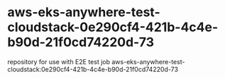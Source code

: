# aws-eks-anywhere-test-cloudstack-0e290cf4-421b-4c4e-b90d-21f0cd74220d-73
repository for use with E2E test job aws-eks-anywhere-test-cloudstack:0e290cf4-421b-4c4e-b90d-21f0cd74220d-73
